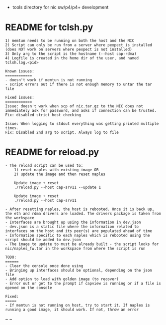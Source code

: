 - tools directory for nic sw/p4/p4+ development


README for tclsh.py
===================
    1) memtun needs to be running on both the host and the NIC
    2) Script can only be run from a server where pexpect is installed (does NOT work on servers where pexpect is not installed)
    3) Only arg to the script is the hostname (--host cap-rdma)
    4) Logfile is created in the home dir of the user, and named tclsh.log.<pid>

    Known issues:
    ============
    - doesn't work if memtun is not running
    - script errors out if there is not enough memory to untar the tar file

    Fixed issues:
    ============
    Issue: doesn't work when scp of nic.tar.gz to the NIC does not immediately ask for password, and asks if connection can be trusted.
    Fix: disabled strict host checking

    Issue: When logging to stdout everything was getting printed multiple times.
    Fix: Disabled 2nd arg to script. Always log to file


README for reload.py
====================
    - The reload script can be used to:
        1) reset naples with existing image OR
        2) update the image and then reset naples

        Update image + reset
        ./reload.py --host cap-srv11 --update 1

        Update image + reset
        ./reload.py --host cap-srv11

    - After resetting naples, the host is rebooted. Once it is back up, the eth and rdma drivers are loaded. The drivers package is taken from the workspace
    - Interfaces are brought up using the information in dev.json
    - dev.json is a static file where the information related to interfaces on the host and its peer(s) are populated ahead of time
    - Information specific to each naples which is rebooted using the script should be added to dev.json
    - The image to update to must be already built - the script looks for nic/naples_fw.tar in the workspace from where the script is run

    TODO:
    ======
    - Clear the console once done using
    - Bringing up interfaces should be optional, depending on the json file
    - Add option to load with golden image (to recover)
    - Error out or get to the prompt if capview is running or if a file is opened on the console

    Fixed:
    =====
    - If memtun is not running on host, try to start it. If naples is running a good image, it should work. If not, throw an error
~
~
